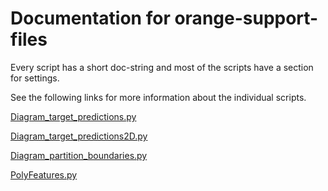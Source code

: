 # Documentation for orange-support-files

Every script has a short  doc-string and most of the scripts have a section for settings.

See the following links for more information about the individual scripts.

[Diagram_target_predictions.py](https://github.com/EKal-aa/orange-support-files/blob/main/doc/diagram_target_predictions.md)

[Diagram_target_predictions2D.py](https://github.com/EKal-aa/orange-support-files/blob/main/doc/diagram_target_predictions2D.md)

[Diagram_partition_boundaries.py](https://github.com/EKal-aa/orange-support-files/blob/main/doc/diagram_partition_boundaries.md)

[PolyFeatures.py](https://github.com/EKal-aa/orange-support-files/blob/main/doc/polyfeatures.md)
